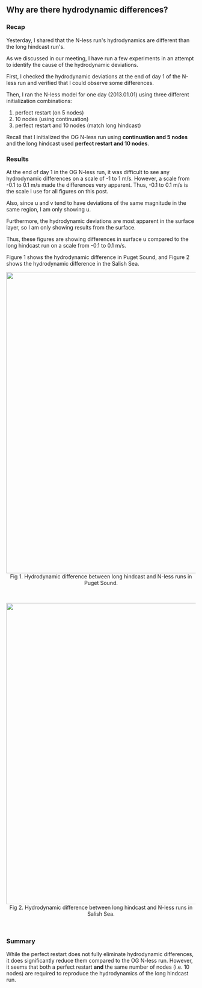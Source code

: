 ## Why are there hydrodynamic differences?

### Recap

Yesterday, I shared that the N-less run's hydrodynamics are different than the long hindcast run's.

As we discussed in our meeting, I have run a few experiments in an attempt to identify the cause of the hydrodynamic deviations.

First, I checked the hydrodynamic deviations at the end of day 1 of the N-less run and verified that I could observe some differences.

Then, I ran the N-less model for one day (2013.01.01) using three different initialization combinations:

1. perfect restart (on 5 nodes)
2. 10 nodes (using continuation)
3. perfect restart and 10 nodes (match long hindcast)

Recall that I initialized the  OG N-less run using **continuation and 5 nodes** and the long hindcast used **perfect restart and 10 nodes**.

### Results

At the end of day 1 in the OG N-less run, it was difficult to see any hydrodynamic differences on a scale of -1 to 1 m/s. However, a scale from -0.1 to 0.1 m/s made the differences very apparent. Thus, -0.1 to 0.1 m/s is the scale I use for all figures on this post.

Also, since u and v tend to have deviations of the same magnitude in the same region, I am only showing u.

Furthermore, the hydrodynamic deviations are most apparent in the surface layer, so I am only showing results from the surface.

Thus, these figures are showing differences in surface u compared to the long hindcast run on a scale from -0.1 to 0.1 m/s.

Figure 1 shows the hydrodynamic difference in Puget Sound, and Figure 2 shows the hydrodynamic difference in the Salish Sea.

<p style="text-align:center;"><img src="https://github.com/ajleeson/LO_user/assets/15829099/01de2f43-bc8c-4c04-8ea6-679db0b32ec5" width="800"/><br>Fig 1. Hydrodynamic difference between long hindcast and N-less runs in Puget Sound.
</p><br>

<p style="text-align:center;"><img src="https://github.com/ajleeson/LO_user/assets/15829099/c682f75e-877a-49e7-b51c-8ab53fbbe0c0" width="800"/><br>Fig 2. Hydrodynamic difference between long hindcast and N-less runs in Salish Sea.
</p><br>

### Summary

While the perfect restart does not fully eliminate hydrodynamic differences, it does significantly reduce them compared to the OG N-less run. However, it seems that both a perfect restart **and** the same number of nodes (i.e. 10 nodes) are required to reproduce the hydrodynamics of the long hindcast run.